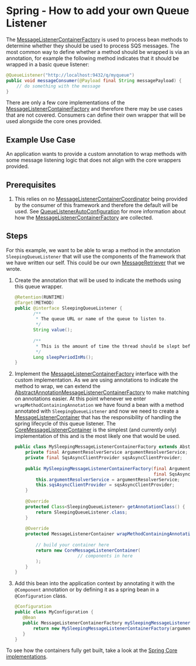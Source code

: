 # Spring - How to add your own Queue Listener
The [MessageListenerContainerFactory](../../../java-dynamic-sqs-listener-spring/java-dynamic-sqs-listener-spring-api/src/main/java/com/jashmore/sqs/spring/container/MessageListenerContainerFactory.java) is
used to process bean methods to determine whether they should be used to process SQS messages. The most common way to define whether a method should be wrapped
is via an annotation, for example the following method indicates that it should be wrapped in a basic queue listener:

```java
@QueueListener("http://localhost:9432/q/myqueue")
public void messageConsumer(@Payload final String messagePayload) {
    // do something with the message
}
```

There are only a few core implementations of the [MessageListenerContainerFactory](../../../java-dynamic-sqs-listener-spring/java-dynamic-sqs-listener-spring-api/src/main/java/com/jashmore/sqs/spring/container/MessageListenerContainerFactory.java)
and therefore there may be use cases that are not covered. Consumers can define their own wrapper that will be used alongside the core ones provided.

## Example Use Case
An application wants to provide a custom annotation to wrap methods with some message listening logic that does not align with the core wrappers provided.

## Prerequisites
1. This relies on no [MessageListenerContainerCoordinator](../../../java-dynamic-sqs-listener-spring/java-dynamic-sqs-listener-spring-api/src/main/java/com/jashmore/sqs/spring/container/MessageListenerContainerCoordinator.java)
being provided by the consumer of this framework and therefore the default will be used. See
[QueueListenerAutoConfiguration](../../../java-dynamic-sqs-listener-spring/java-dynamic-sqs-listener-spring-core/src/main/java/com/jashmore/sqs/spring/config/QueueListenerConfiguration.java)
for more information about how the [MessageListenerContainerFactory](../../../java-dynamic-sqs-listener-spring/java-dynamic-sqs-listener-spring-api/src/main/java/com/jashmore/sqs/spring/container/MessageListenerContainerFactory.java)
are collected.

## Steps
For this example, we want to be able to wrap a method in the annotation `SleepingQueueListener` that will use the components of the framework that we have written
our self. This could be our own [MessageRetriever](../../../java-dynamic-sqs-listener-api/src/main/java/com/jashmore/sqs/retriever/MessageRetriever.java) that
we wrote.

1. Create the annotation that will be used to indicate the methods using this queue wrapper.
    ```java
    @Retention(RUNTIME)
    @Target(METHOD)
    public @interface SleepingQueueListener {
           /**
            * The queue URL or name of the queue to listen to.
            */  
           String value();
        
           /**
            * This is the amount of time the thread should be slept before actually retrieving the message.
            */
           Long sleepPeriodInMs();
    }
    ```
1. Implement the [MessageListenerContainerFactory](../../../java-dynamic-sqs-listener-spring/java-dynamic-sqs-listener-spring-api/src/main/java/com/jashmore/sqs/spring/container/MessageListenerContainerFactory.java)
interface with the custom implementation. As we are using annotations to indicate the method to wrap, we can extend the
[AbstractAnnotationMessageListenerContainerFactory](../../../java-dynamic-sqs-listener-spring/java-dynamic-sqs-listener-spring-core/src/main/java/com/jashmore/sqs/spring/container/AbstractAnnotationMessageListenerContainerFactory.java)
to make matching on annotations easier. At this point whenever we enter `wrapMethodContainingAnnotation` we have found a bean with a method
annotated with `SleepingQueueListener` and now we need to create a
[MessageListenerContainer](../../../java-dynamic-sqs-listener-api/src/main/java/com/jashmore/sqs/container/MessageListenerContainer.java)
that has the responsibility of handling the spring lifecycle of this queue listener. The
[CoreMessageListenerContainer](../../../java-dynamic-sqs-listener-core/src/main/java/com/jashmore/sqs/container/CoreMessageListenerContainer.java)
is the simplest (and currently only) implementation of this and is the most likely one that would be used.
    ```java
    public class MySleepingMessageListenerContainerFactory extends AbstractAnnotationMessageListenerContainerFactory<SleepingQueueListener> {
        private final ArgumentResolverService argumentResolverService;
        private final SqsAsyncClientProvider sqsAsyncClientProvider;
     
        public MySleepingMessageListenerContainerFactory(final ArgumentResolverService argumentResolverService,
                                                         final SqsAsyncClientProvider sqsAsyncClientProvider) {   
            this.argumentResolverService = argumentResolverService;
            this.sqsAsyncClientProvider = sqsAsyncClientProvider;
        }
     
        @Override
        protected Class<SleepingQueueListener> getAnnotationClass() {
            return SleepingQueueListener.class;
        }
     
        @Override
        protected MessageListenerContainer wrapMethodContainingAnnotation(final Object bean, final Method method, final SleepingQueueListener annotation) {
         
            // build your container here
            return new CoreMessageListenerContainer(
                            // components in here
            );
        }
    }
    ```
1. Add this bean into the application context by annotating it with the `@Component` annotation or by defining it as a spring bean in a `@Configuration` class.
     ```java
     @Configuration
     public class MyConfiguration {
        @Bean
        public MessageListenerContainerFactory mySleepingMessageListenerContainerFactory(final ArgumentResolverService argumentResolverService) {
            return new MySleepingMessageListenerContainerFactory(argumentResolverService); 
        }
     }
     ```
     
To see how the containers fully get built, take a look at the
[Spring Core implementations](../../../java-dynamic-sqs-listener-spring/java-dynamic-sqs-listener-spring-core/src/main/java/com/jashmore/sqs/spring/container). 